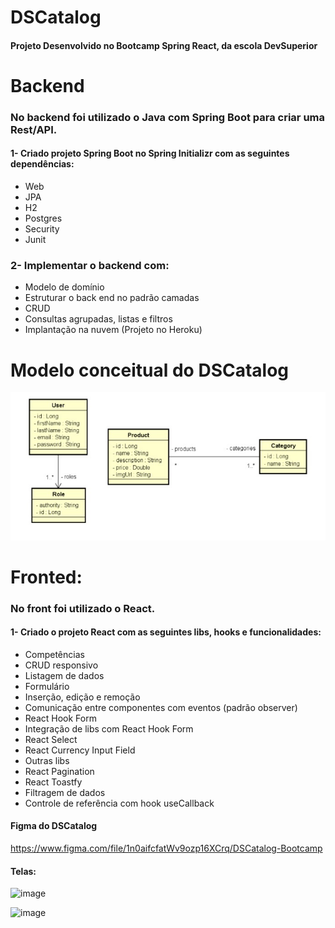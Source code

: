 
# DSCatalog
#### Projeto Desenvolvido no Bootcamp Spring React, da escola DevSuperior


# Backend
### No backend foi utilizado o Java com Spring Boot para criar uma Rest/API.
#### 1- Criado projeto Spring Boot no Spring Initializr com as seguintes dependências:

* Web
* JPA
* H2
* Postgres
* Security
* Junit

### 2- Implementar o backend com:

* Modelo de domínio
* Estruturar o back end no padrão camadas
* CRUD
* Consultas agrupadas, listas e filtros
* Implantação na nuvem (Projeto no Heroku)

# Modelo conceitual do DSCatalog

![Web 1](https://github.com/MauroJRamos/dscatalog-dvsuperior-aula/blob/main/frontendweb/src/assets/images/Modelo%20conceitual.jpg)

# Fronted:
### No front foi utilizado o React.
#### 1- Criado o projeto React com as seguintes libs, hooks e funcionalidades:

* Competências
* CRUD responsivo
* Listagem de dados
* Formulário
* Inserção, edição e remoção
* Comunicação entre componentes com eventos (padrão observer)
* React Hook Form
* Integração de libs com React Hook Form
* React Select
* React Currency Input Field
* Outras libs
* React Pagination
* React Toastfy
* Filtragem de dados
* Controle de referência com hook useCallback

#### Figma do DSCatalog
https://www.figma.com/file/1n0aifcfatWv9ozp16XCrq/DSCatalog-Bootcamp

#### Telas:

![image](https://github.com/MauroJRamos/dscatalog-dvsuperior-aula/assets/82981926/31cf50b8-114b-4f68-8487-25e9461183b5)

![image](https://github.com/MauroJRamos/dscatalog-dvsuperior-aula/assets/82981926/2aa61da5-3f58-4136-9cce-113d6fb4b451)






